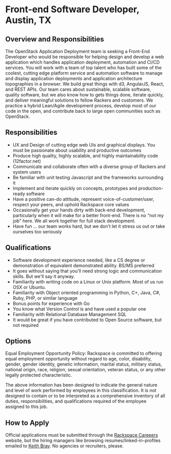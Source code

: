 # Front-end Software Developer, Austin, TX

## Overview and Responsibilities
The OpenStack Application Deployment team is seeking a Front-End Developer who would be responsible for helping design 
and develop a web application which handles application deployment, automation and CI/CD services. You will work with a 
team of top talent who has built some of the coolest, cutting edge platform service and automation software to manage 
and display application deployments and application architecture topographies in a browser. We build great things with d3, 
AngularJS, React, and REST APIs. Our team cares about sustainable, scalable software, quality software, but we also know 
how to gets things done, iterate quickly, and deliver meaningful solutions to fellow Rackers and customers. 
We practice a hybrid Lean/Agile development process, develop most of our code in the open, and contribute back to large 
open communities such as OpenStack.

## Responsibilities
* UX and Design of cutting edge web UIs and graphical displays. You must be passionate about usability and productive outcomes
* Produce high quality, highly scalable, and highly maintainability code (12factor.net)
* Communicate and collaborate often with a diverse group of Rackers and system users
* Be familiar with unit testing Javascript and the frameworks surrounding it
* Implement and iterate quickly on concepts, prototypes and production-ready software
* Have a positive can-do attitude, represent voice-of-customer/us​er,​ respect your peers, and uphold Rackspace core values
* Occasionally get your hands dirty with back-end development, particularly when it will make for a better front-end.  There is no “not my job” here. We all work together for full stack development.
* Have fun … our team works hard, but we don’t let it stress us out or take ourselves too seriously

## Qualifications
* Software development experience needed, like a CS degree or demonstration of equivalent demonstrated ability. BS/MS preferred
* It goes without saying that you'll need strong logic and communication skills. But we'll say it anyway.
* Familiarity with writing code on a Linux or Unix platform. Most of us run OSX or Ubuntu.
* Familiarity with Object oriented programming in Python, C+, Java, C#, Ruby, PHP, or similar language
* Bonus points for experience with Go
* You know what Version Control is and have used a popular one
* Familiarity with Relational Database Management SQL
* It would be great if you have contributed to Open Source software, but not required

## Options
Equal Employment Opportunity Policy: Rackspace is committed to offering equal employment opportunity without regard to age, color, disability, gender, gender identity, genetic information, marital status, military status, national origin, race, religion, sexual orientation, veteran status, or any other legally protected characteristic. 

The above information has been designed to indicate the general nature and level of work performed by employees in this classification. It is not designed to contain or to be interpreted as a comprehensive inventory of all duties, responsibilities, and qualifications required of the employee assigned to this job.

## How to Apply
Official applications must be submitted through the [Rackspace Careeers](www.rackspace.com/talent) website, but the hiring managers like browsing resumes/linked-in-profiles emailed to [Keith Bray](mailto:keith.bray@rackspace.com). No agencies
or recruiters, please. 
